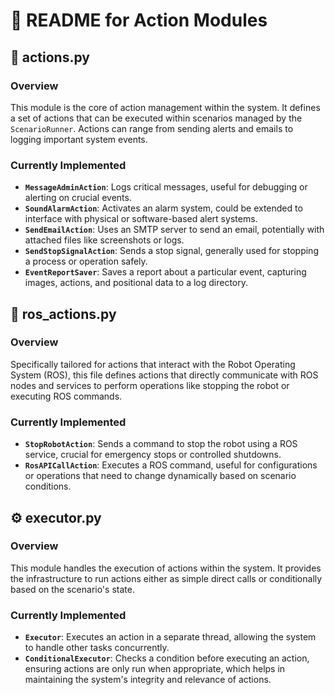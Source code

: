 # 📘 README for Action Modules

## 🚀 actions.py

### Overview

This module is the core of action management within the system. It defines a set of actions that can be executed within scenarios managed by the `ScenarioRunner`. Actions can range from sending alerts and emails to logging important system events.

### Currently Implemented

- **`MessageAdminAction`**: Logs critical messages, useful for debugging or alerting on crucial events.
- **`SoundAlarmAction`**: Activates an alarm system, could be extended to interface with physical or software-based alert systems.
- **`SendEmailAction`**: Uses an SMTP server to send an email, potentially with attached files like screenshots or logs.
- **`SendStopSignalAction`**: Sends a stop signal, generally used for stopping a process or operation safely.
- **`EventReportSaver`**: Saves a report about a particular event, capturing images, actions, and positional data to a log directory.

## 🤖 ros_actions.py

### Overview

Specifically tailored for actions that interact with the Robot Operating System (ROS), this file defines actions that directly communicate with ROS nodes and services to perform operations like stopping the robot or executing ROS commands.

### Currently Implemented

- **`StopRobotAction`**: Sends a command to stop the robot using a ROS service, crucial for emergency stops or controlled shutdowns.
- **`RosAPICallAction`**: Executes a ROS command, useful for configurations or operations that need to change dynamically based on scenario conditions.

## ⚙️ executor.py

### Overview

This module handles the execution of actions within the system. It provides the infrastructure to run actions either as simple direct calls or conditionally based on the scenario's state.

### Currently Implemented

- **`Executor`**: Executes an action in a separate thread, allowing the system to handle other tasks concurrently.
- **`ConditionalExecutor`**: Checks a condition before executing an action, ensuring actions are only run when appropriate, which helps in maintaining the system's integrity and relevance of actions.
